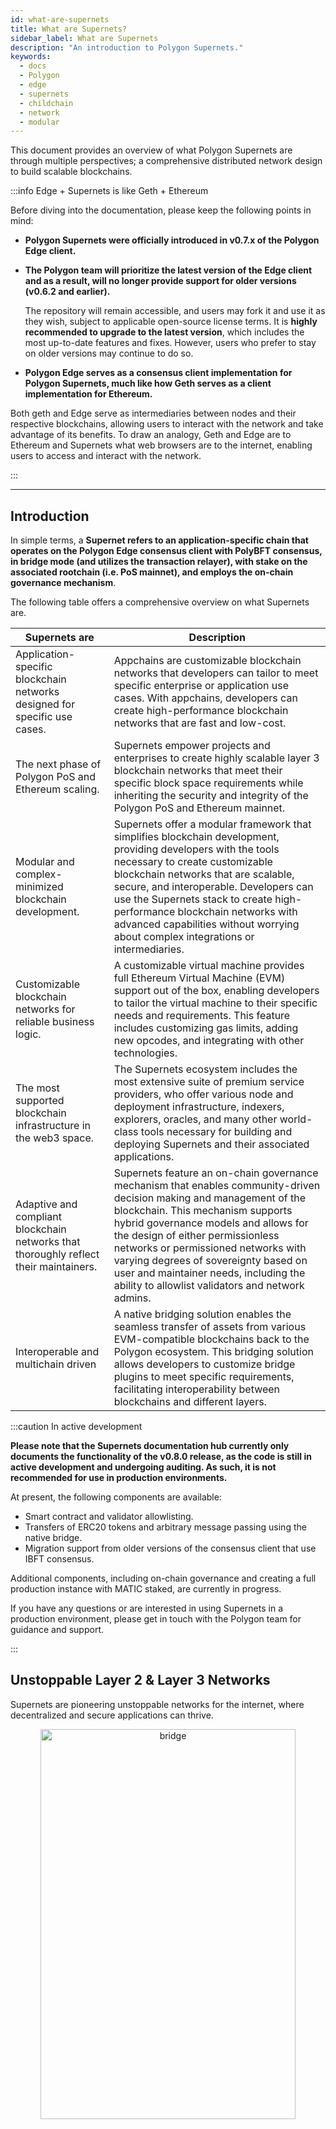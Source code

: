 ```yaml
---
id: what-are-supernets
title: What are Supernets?
sidebar_label: What are Supernets
description: "An introduction to Polygon Supernets."
keywords:
  - docs
  - Polygon
  - edge
  - supernets
  - childchain
  - network
  - modular
---
```


This document provides an overview of what Polygon Supernets are through multiple perspectives;
a comprehensive distributed network design to build scalable blockchains.

:::info Edge + Supernets is like Geth + Ethereum

Before diving into the documentation, please keep the following points in mind:

- **Polygon Supernets were officially introduced in v0.7.x of the Polygon Edge client.**
- **The Polygon team will prioritize the latest version of the Edge client and as a result, will no longer provide support for older versions (v0.6.2 and earlier).**

  The repository will remain accessible, and users may fork it and use it as they wish, subject to applicable open-source license terms. It is **highly recommended to upgrade to the latest version**, which includes the most up-to-date features and fixes. However, users who prefer to stay on older versions may continue to do so.

- **Polygon Edge serves as a consensus client implementation for Polygon Supernets, much like how Geth serves as a client implementation for Ethereum.**

Both geth and Edge serve as intermediaries between nodes and their respective blockchains, allowing users to interact with the network and take advantage of its benefits. To draw an analogy, Geth and Edge are to Ethereum and Supernets what web browsers are to the internet, enabling users to access and interact with the network.

:::

---

## Introduction

In simple terms, a **Supernet refers to an application-specific chain that operates on the Polygon Edge consensus client with PolyBFT consensus, in bridge mode (and utilizes the transaction relayer), with stake on the associated rootchain (i.e. PoS mainnet), and employs the on-chain governance mechanism**.

The following table offers a comprehensive overview on what Supernets are.

| Supernets are | Description |
|-----------|-------------|
| Application-specific blockchain networks designed for specific use cases. | Appchains are customizable blockchain networks that developers can tailor to meet specific enterprise or application use cases. With appchains, developers can create high-performance blockchain networks that are fast and low-cost. |
| The next phase of Polygon PoS and Ethereum scaling. | Supernets empower projects and enterprises to create highly scalable layer 3 blockchain networks that meet their specific block space requirements while inheriting the security and integrity of the Polygon PoS and Ethereum mainnet. |
| Modular and complex-minimized blockchain development. | Supernets offer a modular framework that simplifies blockchain development, providing developers with the tools necessary to create customizable blockchain networks that are scalable, secure, and interoperable. Developers can use the Supernets stack to create high-performance blockchain networks with advanced capabilities without worrying about complex integrations or intermediaries. |
| Customizable blockchain networks for reliable business logic. | A customizable virtual machine provides full Ethereum Virtual Machine (EVM) support out of the box, enabling developers to tailor the virtual machine to their specific needs and requirements. This feature includes customizing gas limits, adding new opcodes, and integrating with other technologies. |
| The most supported blockchain infrastructure in the web3 space. | The Supernets ecosystem includes the most extensive suite of premium service providers, who offer various node and deployment infrastructure, indexers, explorers, oracles, and many other world-class tools necessary for building and deploying Supernets and their associated applications. |
| Adaptive and compliant blockchain networks that thoroughly reflect their maintainers. | Supernets feature an on-chain governance mechanism that enables community-driven decision making and management of the blockchain. This mechanism supports hybrid governance models and allows for the design of either permissionless networks or permissioned networks with varying degrees of sovereignty based on user and maintainer needs, including the ability to allowlist validators and network admins. |
| Interoperable and multichain driven | A native bridging solution enables the seamless transfer of assets from various EVM-compatible blockchains back to the Polygon ecosystem. This bridging solution allows developers to customize bridge plugins to meet specific requirements, facilitating interoperability between blockchains and different layers. |

:::caution In active development

**Please note that the Supernets documentation hub currently only documents the functionality of the v0.8.0 release, as the code is still in active development and undergoing auditing. As such, it is not recommended for use in production environments.**

At present, the following components are available:

- Smart contract and validator allowlisting.
- Transfers of ERC20 tokens and arbitrary message passing using the native bridge.
- Migration support from older versions of the consensus client that use IBFT consensus.

Additional components, including on-chain governance and creating a full production instance with MATIC staked, are currently in progress.

If you have any questions or are interested in using Supernets in a production environment, please get in touch with the Polygon team for guidance and support.

:::

## Unstoppable Layer 2 & Layer 3 Networks

Supernets are pioneering unstoppable networks for the internet, where decentralized and secure applications can thrive.

<div align="center">
  <img src="/img/supernets/supernets-together.excalidraw.png" alt="bridge" width="90%" height="40%" />
</div>

The diagram above demonstrates how Supernets are interconnected with the Polygon PoS network, which benefits from the security properties of Ethereum. By leveraging blockchain technology, Supernets provide a strong foundation for building decentralized and blockchain-based solutions that can withstand adversarial conditions, resist censorship, and scale to meet the increasing demand for processing power, data storage, and transaction throughput.

Supernets employ a multi-faceted approach that leverages a combination of complementary scaling solutions to achieve maximum scalability. These solutions include layer-2 scaling techniques, parallelization, and, eventually, ZK technology.

<div align="center">
  <img src="/img/supernets/supernets-interconnected.excalidraw.png" alt="bridge" width="80%" height="40%" />
</div>

By integrating these methods, Supernets can efficiently accommodate the increasing demand for processing power, data storage, and transaction throughput as the number of users and applications on the network grows.

## Supernets Program

### Implementation partners and service providers

To elaborate further, a Supernets program offers a range of service providers that can assist with various aspects of blockchain development, deployment, and maintenance. These include:

- **Node Providers**: These providers offer node infrastructure services that support the operation and maintenance of Supernets-based networks. Node providers can help ensure network stability, security, and scalability by providing reliable and optimized node infrastructure.

- **RPC Providers**: These providers offer remote procedure call (RPC) services that allow developers to interact with Supernet-based networks (childchains) and rootchain networks like the Mumbai PoS testnet and Polygon PoS mainnet. RPC providers can provide easy and reliable access to network data and functionality.

- **Smart Contract Monitoring**: This service enables real-time monitoring of smart contracts deployed on Supernets-based networks. This can help detect and respond to potential issues, vulnerabilities, or attacks on the network.

- **Oracle Services**: These services offer real-time data feeds and external information that can be used to support smart contract execution on Supernets-based networks. Oracles can help enable the development of more complex and advanced decentralized applications that rely on off-chain data and information.

- **Block Explorers**: These tools provide an interface for users to explore and visualize the blockchain's contents, including blocks, transactions, and other network data. Block explorers can help improve network transparency and accessibility and can be used by developers, users, and other stakeholders to gain insights into network activity and performance.

- **KYC Providers**: These providers offer Know Your Customer (KYC) and Anti-Money Laundering (AML) compliance services, which can help ensure that Supernets-based networks comply with regulatory requirements and mitigate risk for network participants.

- **Fiat On-Ramps**: These services bridge fiat currencies and digital assets, enabling users to purchase and use digital assets on Supernets-based networks. Fiat on-ramps can help increase accessibility and adoption of Supernets-based networks.

:::note Services will become available shortly

As partnerships develop and the ecosystem comes to life, new services will be ready for use. These services will become available shortly, and tutorials and other resources will be provided to help users make the most of them. Keep an eye out for updates as the ecosystem continues to grow and evolve.

:::

### Simple deployments

Supernets provide hassle-free deployment for blockchain networks with Terraform scripts "one-click" deployments, allowing developers to seamlessly set up a childchain.

:::note One-click deployments will be available shortly

:::

### Cloud deployments

Supernets support cloud deployment options that enable developers and enterprises to easily and securely deploy a childchain to the cloud. With cloud deployment options, users can take advantage of the scalability and flexibility of cloud infrastructure, without having to worry about the complexities of managing their own infrastructure.

Supernets supports deployment to various cloud platforms and allow users to choose the cloud platform that best suits their needs and preferences.

Supernets cloud deployment options also come with a range of features and capabilities, such as auto-scaling, load balancing, and disaster recovery, that can help ensure network stability, security, and availability. These features can be especially important for enterprise-level deployments that require high levels of reliability and performance.

:::note Cloud deployment options will be available shortly

:::
